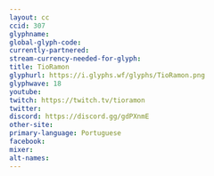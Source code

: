 ```yaml
---
layout: cc
ccid: 307
glyphname: 
global-glyph-code: 
currently-partnered: 
stream-currency-needed-for-glyph: 
title: TioRamon
glyphurl: https://i.glyphs.wf/glyphs/TioRamon.png
glyphwave: 18
youtube: 
twitch: https://twitch.tv/tioramon
twitter: 
discord: https://discord.gg/gdPXnmE
other-site: 
primary-language: Portuguese
facebook: 
mixer: 
alt-names: 
---
```


